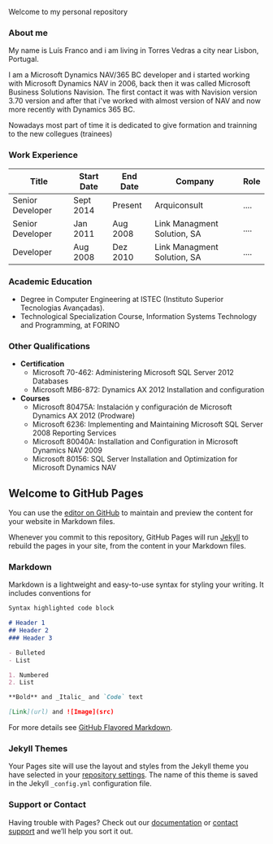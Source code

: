 Welcome to my personal repository
### About me

My name is Luís Franco and i am living in Torres Vedras a city near Lisbon, Portugal.

I am a Microsoft Dynamics NAV/365 BC developer and i started working with Microsoft Dynamics NAV in 2006, back then it was called Microsoft Business Solutions Navision.
The first contact it was with Navision version 3.70 version and after that i've worked with almost version of NAV and now more recently with Dynamics 365 BC.

Nowadays most part of time it is dedicated to give formation and trainning to the new collegues (trainees)

### Work Experience
Title | Start Date | End Date |Company | Role
----- | ---------- |--------- | ------ | ----
Senior Developer | Sept 2014 | Present | Arquiconsult | ....
Senior Developer | Jan 2011 | Aug 2008 | Link Managment Solution, SA| ....
Developer | Aug 2008 | Dez 2010 | Link Managment Solution, SA | ....

### Academic Education
- Degree in Computer Engineering at ISTEC (Instituto Superior Tecnologias Avançadas).
- Technological Specialization Course, Information Systems Technology and Programming, at FORINO


### Other Qualifications
- **Certification**
  - Microsoft 70-462: Administering Microsoft SQL Server 2012 Databases 
  - Microsoft MB6-872: Dynamics AX 2012 Installation and configuration
- **Courses**
  - Microsoft 80475A: Instalación y configuración de Microsoft Dynamics AX 2012 (Prodware)
  - Microsoft 6236: Implementing and Maintaining Microsoft SQL Server 2008 Reporting Services
  - Microsoft 80040A: Installation and Configuration in Microsoft Dynamics NAV 2009
  - Microsoft 80156: SQL Server Installation and Optimization for Microsoft Dynamics NAV

## Welcome to GitHub Pages

You can use the [editor on GitHub](https://github.com/luiscbfranco/luiscbfranco.github.io/edit/master/index.md) to maintain and preview the content for your website in Markdown files.

Whenever you commit to this repository, GitHub Pages will run [Jekyll](https://jekyllrb.com/) to rebuild the pages in your site, from the content in your Markdown files.

### Markdown

Markdown is a lightweight and easy-to-use syntax for styling your writing. It includes conventions for

```markdown
Syntax highlighted code block

# Header 1
## Header 2
### Header 3

- Bulleted
- List

1. Numbered
2. List 

**Bold** and _Italic_ and `Code` text

[Link](url) and ![Image](src)
```

For more details see [GitHub Flavored Markdown](https://guides.github.com/features/mastering-markdown/).

### Jekyll Themes

Your Pages site will use the layout and styles from the Jekyll theme you have selected in your [repository settings](https://github.com/luiscbfranco/luiscbfranco.github.io/settings). The name of this theme is saved in the Jekyll `_config.yml` configuration file.

### Support or Contact

Having trouble with Pages? Check out our [documentation](https://help.github.com/categories/github-pages-basics/) or [contact support](https://github.com/contact) and we’ll help you sort it out.
